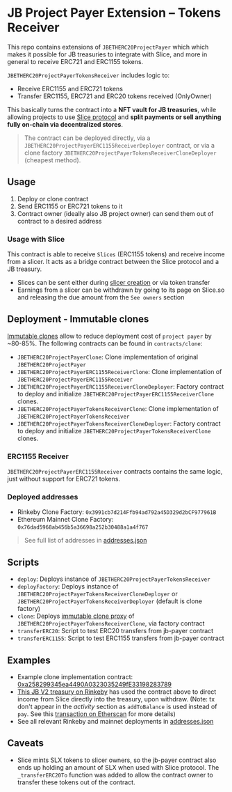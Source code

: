 # JB Project Payer Extension – Tokens Receiver

This repo contains extensions of `JBETHERC20ProjectPayer` which which makes it possible for JB treasuries to integrate with Slice, and more in general to receive ERC721 and ERC1155 tokens.

`JBETHERC20ProjectPayerTokensReceiver` includes logic to:

- Receive ERC1155 and ERC721 tokens
- Transfer ERC1155, ERC721 and ERC20 tokens received (OnlyOwner)

This basically turns the contract into a **NFT vault for JB treasuries**, while allowing projects to use [Slice protocol](https://slice.so) and **split payments or sell anything fully on-chain via decentralized stores**.

> The contract can be deployed directly, via a `JBETHERC20ProjectPayerERC1155ReceiverDeployer` contract, or via a clone factory `JBETHERC20ProjectPayerTokensReceiverCloneDeployer` (cheapest method).

## Usage

1. Deploy or clone contract
2. Send ERC1155 or ERC721 tokens to it
3. Contract owner (ideally also JB project owner) can send them out of contract to a desired address

### Usage with Slice

This contract is able to receive `Slices` (ERC1155 tokens) and receive income from a slicer. It acts as a bridge contract between the Slice protocol and a JB treasury.

- Slices can be sent either during [slicer creation](https://slice.so/slice) or via token transfer
- Earnings from a slicer can be withdrawn by going to its page on Slice.so and releasing the due amount from the `See owners` section

## Deployment - Immutable clones

[Immutable clones](https://docs.openzeppelin.com/contracts/4.x/api/proxy#Clones) allow to reduce deployment cost of `project payer` by ~80-85%. The following contracts can be found in `contracts/clone`:

- `JBETHERC20ProjectPayerClone`: Clone implementation of original `JBETHERC20ProjectPayer`
- `JBETHERC20ProjectPayerERC1155ReceiverClone`: Clone implementation of `JBETHERC20ProjectPayerERC1155Receiver`
- `JBETHERC20ProjectPayerERC1155ReceiverCloneDeployer`: Factory contract to deploy and initialize `JBETHERC20ProjectPayerERC1155ReceiverClone` clones.
- `JBETHERC20ProjectPayerTokensReceiverClone`: Clone implementation of `JBETHERC20ProjectPayerTokensReceiver`
- `JBETHERC20ProjectPayerTokensReceiverCloneDeployer`: Factory contract to deploy and initialize `JBETHERC20ProjectPayerTokensReceiverClone` clones.

### ERC1155 Receiver

`JBETHERC20ProjectPayerERC1155Receiver` contracts contains the same logic, just without support for ERC721 tokens.

### Deployed addresses

- Rinkeby Clone Factory: `0x3991cb7d214Ffb94ad792a45D329d2bCF977961B`
- Ethereum Mainnet Clone Factory: `0x76dad5968ab456b5a36698a252b30488a1a4f767`

> See full list of addresses in [addresses.json](https://github.com/slice-so/jbpayer-tokens-receiver/blob/master/addresses.json)

## Scripts

- `deploy`: Deploys instance of `JBETHERC20ProjectPayerTokensReceiver`
- `deployFactory`: Deploys instance of `JBETHERC20ProjectPayerTokensReceiverCloneDeployer` or `JBETHERC20ProjectPayerTokensReceiverDeployer` (default is clone factory)
- `clone`: Deploys [immutable clone proxy]() of `JBETHERC20ProjectPayerTokensReceiverClone`, via factory contract
- `transferERC20`: Script to test ERC20 transfers from jb-payer contract
- `transferERC1155`: Script to test ERC1155 transfers from jb-payer contract

## Examples

- Example clone implementation contract: [0xa258299345ea4490A0323035249fE33198283789](https://rinkeby.etherscan.io/address/0xa258299345ea4490a0323035249fe33198283789)
- [This JB V2 treasury on Rinkeby](https://rinkeby.juicebox.money/#/v2/p/4236) has used the contract above to direct income from Slice directly into the treasury, upon withdraw. (Note: tx don't appear in the _activity_ section as `addToBalance` is used instead of `pay`. See this [transaction on Etherscan](https://rinkeby.etherscan.io/tx/0x048c7579cd6bd7943b93c965c5e8b04c5e5ddf3852812991fb7ecea276513355) for more details)
- See all relevant Rinkeby and mainnet deployments in [addresses.json](https://github.com/slice-so/jbpayer-tokens-receiver/blob/master/addresses.json)

## Caveats

- Slice mints SLX tokens to slicer owners, so the jb-payer contract also ends up holding an amount of SLX when used with Slice protocol. The `_transferERC20To` function was added to allow the contract owner to transfer these tokens out of the contract.
